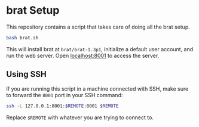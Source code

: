 # brat Setup

This repository contains a script that takes care of doing all the brat setup.

```sh
bash brat.sh
```

This will install brat at `brat/brat-1.3p1`, initialize a default user account, and run the web server.
Open [localhost:8001](https://127.0.0.1:8001) to access the server.

## Using SSH

If you are running this script in a machine connected with SSH, make sure to forward the `8001` port in your SSH command:

```sh
ssh -L 127.0.0.1:8001:$REMOTE:8001 $REMOTE
```

Replace `$REMOTE` with whatever you are trying to connect to.
